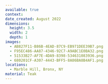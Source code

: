 ```yaml
---
available: true
context:
date_created: August 2022
dimensions:
  height: 3.5
  width: 2
  depth: 1
images:
  - AB827F11-B86B-4EAD-87C9-EB971DEE39B7.png
  - F95EC486-AA87-4346-92C7-A9ABC1E0BA32.png
  - 51533B27-AF7E-4DA9-8398-534631083936.png
  - 680201CF-A307-4443-BFF5-8A86BA8B4AF1.png
locations:
  - Marble Hill, Bronx, NY
material: Teak
---
```

